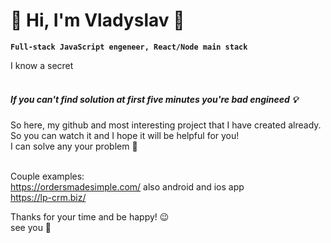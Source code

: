 # 👀 Hi, I'm Vladyslav 👋
**`Full-stack JavaScript engeneer, React/Node main stack`**

I know a secret</br><br/>


##### If you can't find solution at first five minutes you're bad engineed  💡


So here,  my github and most interesting project that I have created already. So you can watch it and I hope it will be helpful for you!</br> I can solve any your problem 🦾 <br/>
<br/>

Couple examples: <br/>
https://ordersmadesimple.com/ also android and ios app <br/>
https://lp-crm.biz/ <br/>


Thanks for your time and be happy! 😉
</br>see you 🙌
</br>
